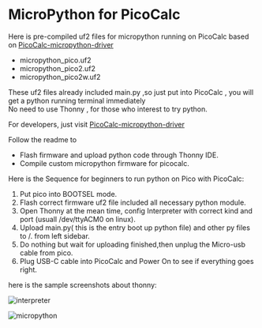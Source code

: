 # MicroPython for PicoCalc

Here is pre-compiled uf2 files for micropython running on PicoCalc based on [PicoCalc-micropython-driver](https://github.com/zenodante/PicoCalc-micropython-driver)

- micropython_pico.uf2
- micropython_pico2.uf2  
- micropython_pico2w.uf2 

These uf2 files already included main.py ,so just put into PicoCalc , you will get a python running terminal immediately   
No need to use Thonny , for those who interest to try python.  

For developers, just visit [PicoCalc-micropython-driver](https://github.com/zenodante/PicoCalc-micropython-driver)  

Follow the readme to  
- Flash firmware and upload python code through Thonny IDE. 
- Compile custom micropython firmware for picocalc.


Here is the Sequence for beginners to run python on Pico with PicoCalc:  

1. Put pico into BOOTSEL mode.
2. Flash correct firmware uf2 file included all necessary python module.
3. Open Thonny at the mean time, config Interpreter with correct kind and port (usuall /dev/ttyACM0 on linux).  
4. Upload main.py( this is the entry boot up python file) and other py files to /. from left sidebar.
5. Do nothing but wait for uploading finished,then unplug the Micro-usb cable from pico.
6. Plug USB-C cable into PicoCalc and Power On to see if everything goes right.

here is the sample screenshots about thonny:   

![interpreter](https://github.com/clockworkpi/PicoCalc/blob/master/wiki/micropython_thonny_config.png)

![micropython](https://github.com/clockworkpi/PicoCalc/blob/master/wiki/micropython_thonny.png)



